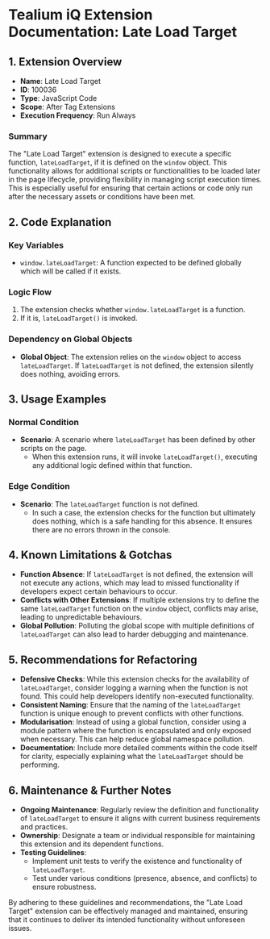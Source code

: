 # Tealium iQ Extension Documentation: Late Load Target

## 1. Extension Overview

- **Name**: Late Load Target
- **ID**: 100036
- **Type**: JavaScript Code
- **Scope**: After Tag Extensions
- **Execution Frequency**: Run Always

### Summary
The "Late Load Target" extension is designed to execute a specific function, `lateLoadTarget`, if it is defined on the `window` object. This functionality allows for additional scripts or functionalities to be loaded later in the page lifecycle, providing flexibility in managing script execution times. This is especially useful for ensuring that certain actions or code only run after the necessary assets or conditions have been met.

## 2. Code Explanation

### Key Variables
- `window.lateLoadTarget`: A function expected to be defined globally which will be called if it exists.

### Logic Flow
1. The extension checks whether `window.lateLoadTarget` is a function.
2. If it is, `lateLoadTarget()` is invoked.

### Dependency on Global Objects
- **Global Object**: The extension relies on the `window` object to access `lateLoadTarget`. If `lateLoadTarget` is not defined, the extension silently does nothing, avoiding errors.

## 3. Usage Examples

### Normal Condition
- **Scenario**: A scenario where `lateLoadTarget` has been defined by other scripts on the page.
    - When this extension runs, it will invoke `lateLoadTarget()`, executing any additional logic defined within that function.

### Edge Condition
- **Scenario**: The `lateLoadTarget` function is not defined.
    - In such a case, the extension checks for the function but ultimately does nothing, which is a safe handling for this absence. It ensures there are no errors thrown in the console.

## 4. Known Limitations & Gotchas

- **Function Absence**: If `lateLoadTarget` is not defined, the extension will not execute any actions, which may lead to missed functionality if developers expect certain behaviours to occur.
- **Conflicts with Other Extensions**: If multiple extensions try to define the same `lateLoadTarget` function on the `window` object, conflicts may arise, leading to unpredictable behaviours.
- **Global Pollution**: Polluting the global scope with multiple definitions of `lateLoadTarget` can also lead to harder debugging and maintenance.

## 5. Recommendations for Refactoring

- **Defensive Checks**: While this extension checks for the availability of `lateLoadTarget`, consider logging a warning when the function is not found. This could help developers identify non-executed functionality.
- **Consistent Naming**: Ensure that the naming of the `lateLoadTarget` function is unique enough to prevent conflicts with other functions.
- **Modularisation**: Instead of using a global function, consider using a module pattern where the function is encapsulated and only exposed when necessary. This can help reduce global namespace pollution.
- **Documentation**: Include more detailed comments within the code itself for clarity, especially explaining what the `lateLoadTarget` should be performing.

## 6. Maintenance & Further Notes

- **Ongoing Maintenance**: Regularly review the definition and functionality of `lateLoadTarget` to ensure it aligns with current business requirements and practices.
- **Ownership**: Designate a team or individual responsible for maintaining this extension and its dependent functions.
- **Testing Guidelines**: 
    - Implement unit tests to verify the existence and functionality of `lateLoadTarget`.
    - Test under various conditions (presence, absence, and conflicts) to ensure robustness.

By adhering to these guidelines and recommendations, the "Late Load Target" extension can be effectively managed and maintained, ensuring that it continues to deliver its intended functionality without unforeseen issues.